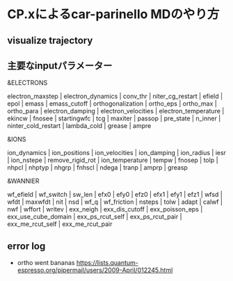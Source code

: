 

# CP.xによるcar-parinello MDのやり方


## 



## visualize trajectory
<!-- https://www.researchgate.net/post/How_to_visualize_output_from_Car-Parrinello_MD_by_quantum_espresso -->



## 主要なinputパラメーター

&ELECTRONS

electron_maxstep | electron_dynamics | conv_thr | niter_cg_restart | efield | epol | emass | emass_cutoff | orthogonalization | ortho_eps | ortho_max | ortho_para | electron_damping | electron_velocities | electron_temperature | ekincw | fnosee | startingwfc | tcg | maxiter | passop | pre_state | n_inner | ninter_cold_restart | lambda_cold | grease | ampre

&IONS

ion_dynamics | ion_positions | ion_velocities | ion_damping | ion_radius | iesr | ion_nstepe | remove_rigid_rot | ion_temperature | tempw | fnosep | tolp | nhpcl | nhptyp | nhgrp | fnhscl | ndega | tranp | amprp | greasp

&WANNIER

wf_efield | wf_switch | sw_len | efx0 | efy0 | efz0 | efx1 | efy1 | efz1 | wfsd | wfdt | maxwfdt | nit | nsd | wf_q | wf_friction | nsteps | tolw | adapt | calwf | nwf | wffort | writev | exx_neigh | exx_dis_cutoff | exx_poisson_eps | exx_use_cube_domain | exx_ps_rcut_self | exx_ps_rcut_pair | exx_me_rcut_self | exx_me_rcut_pair



## error log

- ortho went bananas
    https://lists.quantum-espresso.org/pipermail/users/2009-April/012245.html
  
